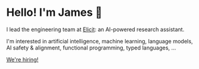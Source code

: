 # Hello! I'm James 👋
I lead the engineering team at [Elicit](https://elicit.com/): an AI-powered research assistant.

I'm interested in artificial intelligence, machine learning, language models, AI safety & alignment, functional programming, typed languages, …

[We're hiring!](https://elicit.com/careers)
